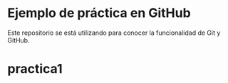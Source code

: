 # Ejemplo de práctica en GitHub
Este repositorio se está utilizando para conocer la funcionalidad
de Git y GitHub.
# practica1
